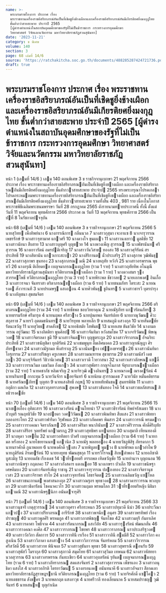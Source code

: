 ```yaml
---
name: >-
  พระบรมราชโองการ ประกาศ เรื่อง
  พระราชทานเครื่องราชอิสริยาภรณ์อันเป็นที่เชิดชูยิ่งช้างเผือกและเครื่องราชอิสริยาภรณ์อันมีเกียรติยศยิ่งมงกุฎไทย
  ชั้นต่ำกว่าสายสะพาย ประจำปี 2565
  [ผู้ดำรงตำแหน่งในสถาบันอุดมศึกษาของรัฐที่ไม่เป็นข้าราชการ กระทรวงการอุดมศึกษา
  วิทยาศาสตร์ วิจัยและนวัตกรรม มหาวิทยาลัยราชภัฏสวนสุนันทา]
date: '2023-11-21'
category: ข พิเศษ
volume: 140
section: 3
page: 68 เล่มที่ 14/6
source: 'https://ratchakitcha.soc.go.th/documents/488285287424721736.pdf'
draft: true
---
```


# พระบรมราชโองการ ประกาศ เรื่อง พระราชทานเครื่องราชอิสริยาภรณ์อันเป็นที่เชิดชูยิ่งช้างเผือกและเครื่องราชอิสริยาภรณ์อันมีเกียรติยศยิ่งมงกุฎไทย ชั้นต่ำกว่าสายสะพาย ประจำปี 2565 [ผู้ดำรงตำแหน่งในสถาบันอุดมศึกษาของรัฐที่ไม่เป็นข้าราชการ กระทรวงการอุดมศึกษา วิทยาศาสตร์ วิจัยและนวัตกรรม มหาวิทยาลัยราชภัฏสวนสุนันทา]

หน้า 1 (เลมที่ 14/6 ) เลม 140 ตอนพิเศษ 3 ข ราชกิจจานุเบกษา 21 พฤศจิกายน 2566 ประกาศ เรื่อง พระราชทานเครื่องราชอิสริยาภรณอันเป็นที่เชิดชูยิ่งชางเผือก และเครื่องราชอิสริยาภรณอันมีเกียรติยศยิ่งมงกุฎไทย ชั้นต่ํากวาสายสะพาย ประจําป 2565 ทรงพระกรุณาโปรดเกลาโปรดกระหมอมพระราชทานเครื่องราชอิสริยาภรณอันเป็นที่เชิดชูยิ่งชางเผือก และเครื่องราชอิสริยาภรณอันมีเกียรติยศยิ่งมงกุฎไทย ชั้นต่ํากวาสายสะพาย รวมทั้งสิ้น 403 , 981 ราย เนื่องในโอกาสพระราชพิธีเฉลิมพระชนมพรรษา วันที่ 28 กรกฎาคม 2565 ดังรายนามทายประกาศนี้ ทั้งนี้ ตั้งแต่วันที่ 11 พฤศจิกายน พุทธศักราช 2566 ประกาศ ณ วันที่ 13 พฤศจิกายน พุทธศักราช 2566 เป็นปที่ 8 ในรัชกาลปจจุบัน

หน้า 68 (เลมที่ 14/6 ) เลม 140 ตอนพิเศษ 3 ข ราชกิจจานุเบกษา 21 พฤศจิกายน 2566 5 นายสุวิทย เพ็งทิพย์นาง 6 นางกรรณิการ กลิ่นนวล 7 นางสาวกุสุมา เจะอาแซ 8 นางจารุวรรณ เพชรรักษ์ 9 นางสาวจุฑามาศ แกวศรี 10 นางดวงใจ ขุนแผว 11 นางสาวนงเยาว มูลติชัย 12 นางสาวนัยนา สืบสาย 13 นางสาวบุญศรี บุญชวย 14 นางพวงเพ็ญ สุวรรณ 15 นางพัชรนันท ศรีสุวรรณ 16 นางเยาวรัตน์ อมรปติเจริญ 17 นางสาววันวิสาข ทองสง 18 นางสาวศุจิรัตน์ สรประสิทธิ์ 19 นางสิตานัน แกวเกาะสะบา 20 นางสิริกานต ฉั่วประเสริฐ 21 นางสุภาพ วุฒิพันธุ 22 นางสาวสุภาพร ขุนทอง 23 นางสุภาภรณ มณี 24 นางหฤทัย หวังจิ 25 นางสาวอรพรรณ พุธทวี 26 นางอรุณี ติเอียดยอ เบญจมาภรณมงกุฎไทย (รวม 1 ราย) 1 นางสาวฤทัยทิพ อโนมุณี มหาวิทยาลัยราชภัฏสวนสุนันทา ทวีติยาภรณชางเผือก (รวม 1 ราย) 1 นางดวงสมร รุงสวรรคโพธิ์ ทวีติยาภรณมงกุฎไทย (รวม 3 ราย) 1 นายพีระพล ชัชวาลย 2 นายเอกพงศ อินเกื้อ 3 นางสาวรจนา จันทราสา ตริตาภรณชางเผือก (รวม 6 ราย) 1 นายชนมภัทร โตระสะ 2 นายณรงค สังวาระนที 3 นายปรเมษฐ แสงออน 4 นายศิวพันธุ ชูอินทร 5 นางสาวชารวี บุตรบํารุง 6 นางอัญชนา สุขสมจิตร

หน้า 69 (เลมที่ 14/6 ) เลม 140 ตอนพิเศษ 3 ข ราชกิจจานุเบกษา 21 พฤศจิกายน 2566 ตริตาภรณมงกุฎไทย (รวม 34 ราย) 1 นายชัชพล ชอบวิทยาคุณ 2 นายณัฐภัทร แกวรัตนภัทร 3 นายธรรมรักษ์ ศรีมารุต 4 นายนฤพล ศรีสวาง 5 นายปุณยพล จันทร์ฝอย 6 นายภาณุวัฒน ศิวะสกุลราช 7 นายรวิ อุตตมธนินทร 8 นายวีรยุทธ พลายเล็ก 9 นายสมภูมิ แสวงกุล 10 นายสันตชัย รัตนะขวัญ 11 นายสุวิธธ สาดสังข 12 นายอธิสมัย โสพันธ 13 นายอเสข ขันธวิชัย 14 นางกมลวรรณ อยู่วัฒนะ 15 นางกิตติยา พูนศิลป 16 นางสาวจันทิมา หวังสมโชค 17 นางจาริวัฒน พิษณุวงศ 18 นางสาวจิตรลดา ชูมี 19 นางสาวจินตจิรา บุญชูตระกูล 20 นางสาวจิราภรณ อัจฉริยะประสิทธิ์ 21 นางสาวชนัญชิดา ยุกติรัตน์ 22 นางชมพูนุท ลิ้มเลิศมงคล 23 นางสาวญาณัญฎา ศิรภัทรธาดา 24 นางสาวณัฐกมล พึ่งสําราญ 25 นางนันทยง เฟองขจรฟุง 26 นางสาวนันทิดา โอฐกรรม 27 นางสาวปรีชญา ครูเกษตร 28 นางสาวมณฑารพ สุธาธรรม 29 นางสาวมนัสวี เดชกลา 30 นางรุจิจันทร์ วิชิวานิเวศน 31 นางสาวเรวดี ไวยวาสนา 32 นางสาวเสาวลักษณ แซลี้ 33 นางสาววรรณวิมล เมฆวิมล กิ่งแกว 34 นางสาวสุพัตรา กาญจโนภาส จัตุรถาภรณชางเผือก (รวม 32 ราย) 1 นายคชาภัช หลิมเจริญ 2 นายจิรวุฒิ ดวงอินทร 3 นายณรงค ณรงครัตน์ 4 นายนรินทร กากะทุม 5 นายวันจักร นอยจันทร์ 6 นายนิยม สุวรรณเดช 7 นายวินัย หมั่นคติธรรม 8 นายศรัณยภัทร บุญฮก 9 นายแสงสิทธิ์ กฤษฎี 10 นายหทัยพันธน สุนทรพิพิธ 11 นางสาวกฤติกา ผลเกิด 12 นางสาวกุลทราภรณ สุพงษ 13 นางสาวขันทอง ใจดี 14 นางสาวชลภัสสรณ สิทธิวรงคชัย

หน้า 70 (เลมที่ 14/6 ) เลม 140 ตอนพิเศษ 3 ข ราชกิจจานุเบกษา 21 พฤศจิกายน 2566 15 นางชอเอื้อง อุทิตะสาร 16 นางสาวดวงรัตน์ ดานไทยนํา 17 นางสาวธีรารัตน์ ทิพย์จรัสเมธา 18 นางบัวบุตรี รณฤทธิวิชัย 19 นางปยดา วงศวิวัฒน 20 นางสาวพิณทิพา สืบแสง 21 นางสาวพิทยา กลองกระโทก 22 นางสาวฟาริดา วิรุฬหผล 23 นางสาวภัคคพร พิมสาร 24 นางสาววรรณี พรมดาว 25 นางสาววรางคณา จิตราภัณฑ 26 นางสาวศิริมา พนาภินันท 27 นางสาวศิริวรรณ ศักดิ์ศิริฤทัย 28 นางสาวสิริอร จุลทรัพย์ แกวมรกฎ 29 นางสาวสุทธิพร แทนทอง 30 นางสุมาลี เทียนทองดี 31 นางหุดา วงษยิ้ม 32 นางสาวอทิตยา บัวศรี เบญจมาภรณชางเผือก (รวม 64 ราย) 1 นายกมล หรั่งทอง 2 นายไชยยานนท แกวนิล 3 นายณัฐ พลอยออง 4 นายธวัชภูพิสิฐ ภัทรดาภา 5 นายนราศักดิ์ ภูนาพลอย 6 นายพงศักดิ์ รุงสง 7 นายพิบูลย พูมวง 8 นายพีรพล แกวอําไพ 9 นายภูมิรัตน์ ภิรมยรัตน์ 10 นายยงยุทธ พัฒนสุขกุล 11 นายรวีโรจน สิงหลําพอง 12 นายอภิชาติ บูสะมัญ 13 นายอมลัช เรืองเดช 14 วาที่รอยตรี อรรถพล เทิดขวัญชัย 15 นายอํานาจ บุญถนอม 16 นางสาวกนิษฐา กฤตภคะ 17 นางสาวกังสดาร แตงนอย 18 นางเกษรา บัวเล็ก 19 นางสาวขนิษฐา เศษคึมบง 20 นางสาวจันทร์เพ็ญ ราชานู 21 นางสาวจารุวรรณ ปลองทอง 22 นางสาวจิตรานุช เวสา 23 นางสาวจิราพร ทําโย 24 นางสาวจุฑารัตน์ โสธรจิตต 25 นางสาวเฉลิมขวัญ แซไหล 26 นางสาวชนะกานต พงศาสนองกุล 27 นางสาวณฐอร พุทธวงค 28 นางสาวดาราวรรณ พวงบุบผา 29 นางสาวธิดารัตน์ โชคนาคะวโร 30 นางสาวนฤมล พรหมโลก 31 วาที่รอยตรีหญิง นิธิมา แกวมณี 32 นางสาวนิษฐนิภา อนันตจารุศิริ

หน้า 71 (เลมที่ 14/6 ) เลม 140 ตอนพิเศษ 3 ข ราชกิจจานุเบกษา 21 พฤศจิกายน 2566 33 นางสาวนุชจรี เกตุสุวรรณ 34 นางสาวบุศรา ศรีกระหนก 35 นางสาวปทุมวดี นินํา 36 นางประวีณา แกวปง 37 นางสาวปรียาภรณ อารีรักษ์ 38 นางสาวพจนีย อนุศร 39 นางสาวพรทิพย์ เรืองปราชญ 40 นางสาวพูลศิริ พรหมกูล 41 นางสาวภาสพิชญ จันทโชต 42 นางสาวมยุรี กันยาเลิศ 43 นางสาวรดาศา โพธิ์จาด 44 นางสาวรัตนาภรณ แสงวิลัย 45 นางสาวรุงรัตน์ พัฒนกลั่น 46 นางสาววรางคณา คงศีล 47 นางสาววราภรณ ไชยพร 48 นางสาววราภรณ นราประเสริฐวงศ 49 นางสาววัลวิกา สัตถาวร 50 นางสาววาทินี เรเรือง 51 นางสาววาลินี สมมีสี 52 นางสาววิภา คงสูงเนิน 53 นางสาววิภาดา แสงสวาง 54 นางสาววิภาวรรณ จันทร์หอม 55 นางสาววีรวรรณ ศรีสวัสดิ์ 56 นางสาวสวาท พินิจผล 57 นางสาวสุธันยา พุทธา 58 นางสาวสุพรรณี ตอนรับ 59 นางสาวสุพัสวี โมรากุล 60 นางสาวสุภาวดี สมุดไทย 61 นางสาวสุวิมล เทพนม 62 นางสาวหัสทยา นวลสุวรรณ 63 นางสาวอรพรรณ กันทะเขียว 64 นางสาวอุบลรัตน์ รุยันต เบญจมาภรณมงกุฎไทย (รวม 6 ราย) 1 นางสาวภัทราภรณ สดแสงจันทร์ 2 นางสาวสุลาวรรณ เพ็ชรแอง 3 นางสาวอนุธิดา แสงใส 4 นางสาวอภิรติ ไตรยาวัฒน 5 นางอรอนงค อนันทนาคี 6 นางสาวอัจฉรา สีลาดเลา มหาวิทยาลัยราชภัฏสุราษฎรธานี ทวีติยาภรณมงกุฎไทย (รวม 6 ราย) 1 นายจิรศักดิ์ แซโคว 2 นายเตชธรรม สังขคร 3 นายพลกฤต แสงอาวุธ 4 นายศรีวาลี ทองเลี่ยมนาค 5 นายสมปราชญ วุฒิจันทร์ 6 นายเสนห บุญกําเนิด
